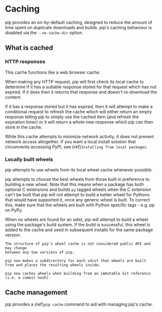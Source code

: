 # Caching

pip provides an on-by-default caching, designed to reduce the amount of time 
spent on duplicate downloads and builds. pip's caching behaviour is disabled
via the ``--no-cache-dir`` option.

## What is cached

### HTTP responses

This cache functions like a web browser cache.

When making any HTTP request, pip will first check its local cache to determine
if it has a suitable response stored for that request which has not expired. If
it does then it returns that response and doesn't re-download the content.

If it has a response stored but it has expired, then it will attempt to make a
conditional request to refresh the cache which will either return an empty
response telling pip to simply use the cached item (and refresh the expiration
timer) or it will return a whole new response which pip can then store in the
cache.

While this cache attempts to minimize network activity, it does not prevent
network access altogether. If you want a local install solution that
circumvents accessing PyPI, see {ref}`Installing from local packages`.

### Locally built wheels

pip attempts to use wheels from its local wheel cache whenever possible.

pip attempts to choose the best wheels from those built in preference to
building a new wheel. Note that this means when a package has both optional
C extensions and builds ``py`` tagged wheels when the C extension can't be built
that pip will not attempt to build a better wheel for Pythons that would have
supported it, once any generic wheel is built. To correct this, make sure that
the wheels are built with Python specific tags - e.g. pp on PyPy.

When no wheels are found for an sdist, pip will attempt to build a wheel
using the package's build system. If the build is successful, this wheel is
added to the cache and used in subsequent installs for the same package version.

```{note}
The structure of pip's wheel cache is not considered public API and may change
between any two versions of pip.
```

```{versionchanged} 7.0
pip now makes a subdirectory for each sdist that wheels are built
from and places the resulting wheels inside.
```

```{versionchanged} 20.0
pip now caches wheels when building from an immutable Git reference
(i.e. a commit hash).
```

## Cache management

pip provides a {ref}`pip cache` command to aid with managing pip's cache.

```{todo} Expand this section with descriptions of how to use pip cache.
```
